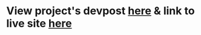 # View project's devpost [here](https://devpost.com/software/stops-nj-transit-bus-data-visualization-tool) & link to live site [here](https://apclark-nj-transit-hackru-s23.netlify.app/)
